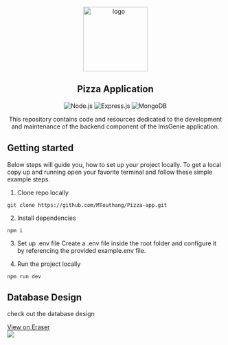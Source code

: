 <div align="center">

  <br>
  <img alt="logo" src="https://img.freepik.com/free-vector/pizza-slice-melted-cartoon-vector-icon-illustration-food-object-icon-concept-isolated-premium_138676-4663.jpg?size=626&ext=jpg&ga=GA1.1.903053268.1700122916&semt=ais" width="150"/>
  <h2> Pizza Application </h2>
  
![Node.js](https://img.shields.io/badge/NODE_JS-none?style=for-the-badge&logo=nodedotjs)
![Express.js](https://img.shields.io/badge/Express%20js-000000?style=for-the-badge&logo=express&logoColor=white)
![MongoDB](https://img.shields.io/badge/MongoDB-4EA94B?style=for-the-badge&logo=mongodb&logoColor=white)

This repository contains code and resources dedicated to the development and maintenance of the backend component of the lmsGenie application.

</div>

## Getting started

Below steps will guide you, how to set up your project locally. To get a local copy up and running open your favorite terminal and follow these simple example steps.

1. Clone repo locally
```
git clone https://github.com/MTouthang/Pizza-app.git
```

2. Install dependencies
```
npm i
```

3. Set up .env file 
Create a .env file inside the root folder and configure it by referencing the provided example.env file.

4. Run the project locally
```
npm run dev
```

## Database Design 
check out the database design

<!-- https://app.eraser.io/workspace/Ok1K1dDBN81DcOQ72KiQ?origin=share -->
<a href="https://app.eraser.io/workspace/Ok1K1dDBN81DcOQ72KiQ?elements=ZIAH7t8FmFRIq64_H-MC6A">View on Eraser<br /><img src="https://app.eraser.io/workspace/Ok1K1dDBN81DcOQ72KiQ/preview?elements=ZIAH7t8FmFRIq64_H-MC6A&type=embed" /></a>